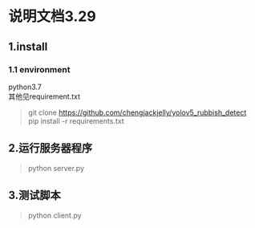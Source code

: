 <h1>说明文档3.29</h1>
<h2>1.install</h2>

<h3>1.1 environment</h3>
python3.7</br>
其他见requirement.txt

>git clone https://github.com/chengjackjelly/yolov5_rubbish_detect </br>
>pip install -r requirements.txt </br>

<h2>2.运行服务器程序</h2>

>python server.py</br>


<h2>3.测试脚本</h2>

>python client.py

